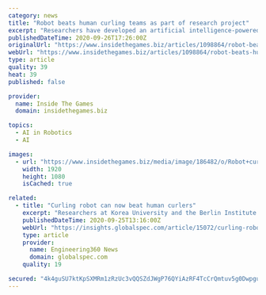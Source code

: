 ```yaml
---
category: news
title: "Robot beats human curling teams as part of research project"
excerpt: "Researchers have developed an artificial intelligence-powered robot which has beaten human curling teams. The robot was designed by researchers from the Korea University in Seoul and the Berlin Institute of Technology."
publishedDateTime: 2020-09-26T17:26:00Z
originalUrl: "https://www.insidethegames.biz/articles/1098864/robot-beats-human-curling-teams"
webUrl: "https://www.insidethegames.biz/articles/1098864/robot-beats-human-curling-teams"
type: article
quality: 39
heat: 39
published: false

provider:
  name: Inside The Games
  domain: insidethegames.biz

topics:
  - AI in Robotics
  - AI

images:
  - url: "https://www.insidethegames.biz/media/image/186482/o/Robot+curling.png"
    width: 1920
    height: 1080
    isCached: true

related:
  - title: "Curling robot can now beat human curlers"
    excerpt: "Researchers at Korea University and the Berlin Institute of Technology in Germany have developed an artificial intelligence (AI)-based robot capable of beating humans at curling. The AI-based curling robot,"
    publishedDateTime: 2020-09-25T13:16:00Z
    webUrl: "https://insights.globalspec.com/article/15072/curling-robot-can-now-beat-human-curlers"
    type: article
    provider:
      name: Engineering360 News
      domain: globalspec.com
    quality: 19

secured: "4k4guSU7ktKpSXMRm1zRzUc3vQQSZdJWgP76QYiAzRF4TcCrQmtuv5g0Dwpgu3rAFwSjgCo9EJ6Fx7oEydJgDX3bNMo9ZmaG7L68XPxbmA6DqEDwMt9bv51ML/j893DmLtBNhZIFcMba/e5JJlhG4b6NvAic1hOHAOGBxKTnWiLZr5IymR3Ub8dt+va0ElNylmcyMOBIhA4z0GIqlHmO+XZQa+CKVNzjZnS7b6gIYF0eLXltOrA5dMCNjdNMesRSDsxCJ6qXqI78RHJdGxmdTrGgPhvUGSHfHRdxA0JGgg0jR3Eq7TxCuoAjE7uz1bBcgRhX/K0iKvhdrAqaashlwtQStIo+XSvDk4Ik7+9aQbU=;Ls/PxnXZRb46nrhlJ9hEbQ=="
---
```


